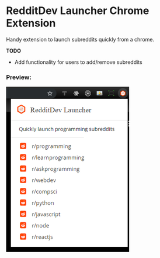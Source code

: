 # RedditDev Launcher Chrome Extension

Handy extension to launch subreddits quickly from a chrome. 

__TODO__

* Add functionality for users to add/remove subreddits 


### Preview:

![preview](images/preview.PNG)
